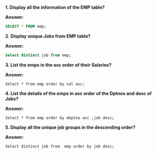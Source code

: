 **1. Display all the information of the EMP table?**

**Answer:**

```sql
SELECT * FROM emp; 
```

**2. Display unique Jobs from EMP table?**

**Answer:**

```sql
Select distinct job from emp;
```

**3. List the emps in the asc order of their Salaries?**

**Answer:**

```
Select * from emp order by sal asc;
```
**4. List the details of the emps in asc order of the Dptnos and desc of Jobs?**

**Answer:**

```
Select * from emp order by deptno asc ,job desc;
```
**5. Display all the unique job groups in the descending order?**

**Answer:**

``
Select distinct job from  emp order by job desc;
``
